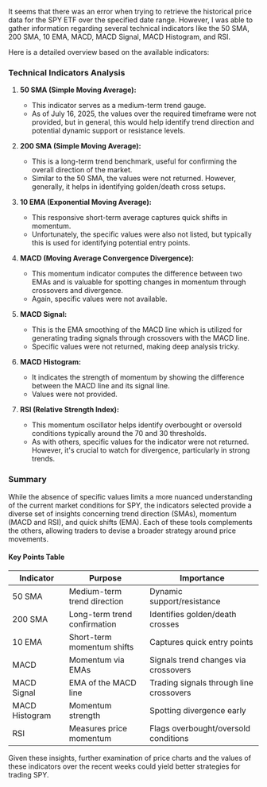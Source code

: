 It seems that there was an error when trying to retrieve the historical price data for the SPY ETF over the specified date range. However, I was able to gather information regarding several technical indicators like the 50 SMA, 200 SMA, 10 EMA, MACD, MACD Signal, MACD Histogram, and RSI.

Here is a detailed overview based on the available indicators:

### Technical Indicators Analysis

1. **50 SMA (Simple Moving Average):**
   - This indicator serves as a medium-term trend gauge.
   - As of July 16, 2025, the values over the required timeframe were not provided, but in general, this would help identify trend direction and potential dynamic support or resistance levels.

2. **200 SMA (Simple Moving Average):**
   - This is a long-term trend benchmark, useful for confirming the overall direction of the market.
   - Similar to the 50 SMA, the values were not returned. However, generally, it helps in identifying golden/death cross setups.

3. **10 EMA (Exponential Moving Average):**
   - This responsive short-term average captures quick shifts in momentum.
   - Unfortunately, the specific values were also not listed, but typically this is used for identifying potential entry points.

4. **MACD (Moving Average Convergence Divergence):**
   - This momentum indicator computes the difference between two EMAs and is valuable for spotting changes in momentum through crossovers and divergence.
   - Again, specific values were not available.

5. **MACD Signal:**
   - This is the EMA smoothing of the MACD line which is utilized for generating trading signals through crossovers with the MACD line.
   - Specific values were not returned, making deep analysis tricky.

6. **MACD Histogram:**
   - It indicates the strength of momentum by showing the difference between the MACD line and its signal line.
   - Values were not provided.

7. **RSI (Relative Strength Index):**
   - This momentum oscillator helps identify overbought or oversold conditions typically around the 70 and 30 thresholds.
   - As with others, specific values for the indicator were not returned. However, it's crucial to watch for divergence, particularly in strong trends.

### Summary

While the absence of specific values limits a more nuanced understanding of the current market conditions for SPY, the indicators selected provide a diverse set of insights concerning trend direction (SMAs), momentum (MACD and RSI), and quick shifts (EMA). Each of these tools complements the others, allowing traders to devise a broader strategy around price movements.

#### Key Points Table

| Indicator        | Purpose                                          | Importance                                      |
|------------------|-------------------------------------------------|-------------------------------------------------|
| 50 SMA           | Medium-term trend direction                     | Dynamic support/resistance                        |
| 200 SMA          | Long-term trend confirmation                     | Identifies golden/death crosses                   |
| 10 EMA           | Short-term momentum shifts                       | Captures quick entry points                       |
| MACD             | Momentum via EMAs                               | Signals trend changes via crossovers             |
| MACD Signal      | EMA of the MACD line                            | Trading signals through line crossovers          |
| MACD Histogram    | Momentum strength                               | Spotting divergence early                        |
| RSI              | Measures price momentum                          | Flags overbought/oversold conditions             |

Given these insights, further examination of price charts and the values of these indicators over the recent weeks could yield better strategies for trading SPY.